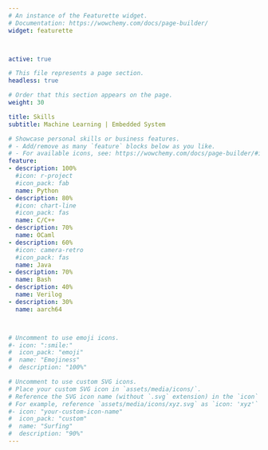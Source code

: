 ```yaml
---
# An instance of the Featurette widget.
# Documentation: https://wowchemy.com/docs/page-builder/
widget: featurette



active: true

# This file represents a page section.
headless: true

# Order that this section appears on the page.
weight: 30

title: Skills
subtitle: Machine Learning | Embedded System

# Showcase personal skills or business features.
# - Add/remove as many `feature` blocks below as you like.
# - For available icons, see: https://wowchemy.com/docs/page-builder/#icons
feature:
- description: 100%
  #icon: r-project
  #icon_pack: fab
  name: Python
- description: 80%
  #icon: chart-line
  #icon_pack: fas
  name: C/C++
- description: 70%
  name: OCaml
- description: 60%
  #icon: camera-retro
  #icon_pack: fas
  name: Java
- description: 70%
  name: Bash
- description: 40%
  name: Verilog
- description: 30%
  name: aarch64



# Uncomment to use emoji icons.
#- icon: ":smile:"
#  icon_pack: "emoji"
#  name: "Emojiness"
#  description: "100%"  

# Uncomment to use custom SVG icons.
# Place your custom SVG icon in `assets/media/icons/`.
# Reference the SVG icon name (without `.svg` extension) in the `icon` field.
# For example, reference `assets/media/icons/xyz.svg` as `icon: 'xyz'`
#- icon: "your-custom-icon-name"
#  icon_pack: "custom"
#  name: "Surfing"
#  description: "90%"
---
```

